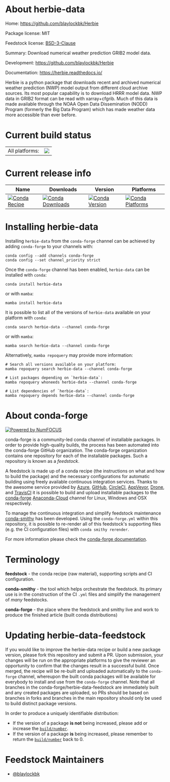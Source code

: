 About herbie-data
=================

Home: https://github.com/blaylockbk/Herbie

Package license: MIT

Feedstock license: [BSD-3-Clause](https://github.com/conda-forge/herbie-data-feedstock/blob/main/LICENSE.txt)

Summary: Download numerical weather prediction GRIB2 model data.

Development: https://github.com/blaylockbk/Herbie

Documentation: https://herbie.readthedocs.io/

Herbie is a python package that downloads recent and archived numerical weather
prediction (NWP) model output from different cloud archive sources. Its most
popular capability is to download HRRR model data. NWP data in GRIB2 format
can be read with xarray+cfgrib. Much of this data is made available through the
NOAA Open Data Dissemination (NODD) Program (formerly the Big Data Program)
which has made weather data more accessible than ever before.


Current build status
====================


<table><tr><td>All platforms:</td>
    <td>
      <a href="https://dev.azure.com/conda-forge/feedstock-builds/_build/latest?definitionId=17347&branchName=main">
        <img src="https://dev.azure.com/conda-forge/feedstock-builds/_apis/build/status/herbie-data-feedstock?branchName=main">
      </a>
    </td>
  </tr>
</table>

Current release info
====================

| Name | Downloads | Version | Platforms |
| --- | --- | --- | --- |
| [![Conda Recipe](https://img.shields.io/badge/recipe-herbie--data-green.svg)](https://anaconda.org/conda-forge/herbie-data) | [![Conda Downloads](https://img.shields.io/conda/dn/conda-forge/herbie-data.svg)](https://anaconda.org/conda-forge/herbie-data) | [![Conda Version](https://img.shields.io/conda/vn/conda-forge/herbie-data.svg)](https://anaconda.org/conda-forge/herbie-data) | [![Conda Platforms](https://img.shields.io/conda/pn/conda-forge/herbie-data.svg)](https://anaconda.org/conda-forge/herbie-data) |

Installing herbie-data
======================

Installing `herbie-data` from the `conda-forge` channel can be achieved by adding `conda-forge` to your channels with:

```
conda config --add channels conda-forge
conda config --set channel_priority strict
```

Once the `conda-forge` channel has been enabled, `herbie-data` can be installed with `conda`:

```
conda install herbie-data
```

or with `mamba`:

```
mamba install herbie-data
```

It is possible to list all of the versions of `herbie-data` available on your platform with `conda`:

```
conda search herbie-data --channel conda-forge
```

or with `mamba`:

```
mamba search herbie-data --channel conda-forge
```

Alternatively, `mamba repoquery` may provide more information:

```
# Search all versions available on your platform:
mamba repoquery search herbie-data --channel conda-forge

# List packages depending on `herbie-data`:
mamba repoquery whoneeds herbie-data --channel conda-forge

# List dependencies of `herbie-data`:
mamba repoquery depends herbie-data --channel conda-forge
```


About conda-forge
=================

[![Powered by
NumFOCUS](https://img.shields.io/badge/powered%20by-NumFOCUS-orange.svg?style=flat&colorA=E1523D&colorB=007D8A)](https://numfocus.org)

conda-forge is a community-led conda channel of installable packages.
In order to provide high-quality builds, the process has been automated into the
conda-forge GitHub organization. The conda-forge organization contains one repository
for each of the installable packages. Such a repository is known as a *feedstock*.

A feedstock is made up of a conda recipe (the instructions on what and how to build
the package) and the necessary configurations for automatic building using freely
available continuous integration services. Thanks to the awesome service provided by
[Azure](https://azure.microsoft.com/en-us/services/devops/), [GitHub](https://github.com/),
[CircleCI](https://circleci.com/), [AppVeyor](https://www.appveyor.com/),
[Drone](https://cloud.drone.io/welcome), and [TravisCI](https://travis-ci.com/)
it is possible to build and upload installable packages to the
[conda-forge](https://anaconda.org/conda-forge) [Anaconda-Cloud](https://anaconda.org/)
channel for Linux, Windows and OSX respectively.

To manage the continuous integration and simplify feedstock maintenance
[conda-smithy](https://github.com/conda-forge/conda-smithy) has been developed.
Using the ``conda-forge.yml`` within this repository, it is possible to re-render all of
this feedstock's supporting files (e.g. the CI configuration files) with ``conda smithy rerender``.

For more information please check the [conda-forge documentation](https://conda-forge.org/docs/).

Terminology
===========

**feedstock** - the conda recipe (raw material), supporting scripts and CI configuration.

**conda-smithy** - the tool which helps orchestrate the feedstock.
                   Its primary use is in the construction of the CI ``.yml`` files
                   and simplify the management of *many* feedstocks.

**conda-forge** - the place where the feedstock and smithy live and work to
                  produce the finished article (built conda distributions)


Updating herbie-data-feedstock
==============================

If you would like to improve the herbie-data recipe or build a new
package version, please fork this repository and submit a PR. Upon submission,
your changes will be run on the appropriate platforms to give the reviewer an
opportunity to confirm that the changes result in a successful build. Once
merged, the recipe will be re-built and uploaded automatically to the
`conda-forge` channel, whereupon the built conda packages will be available for
everybody to install and use from the `conda-forge` channel.
Note that all branches in the conda-forge/herbie-data-feedstock are
immediately built and any created packages are uploaded, so PRs should be based
on branches in forks and branches in the main repository should only be used to
build distinct package versions.

In order to produce a uniquely identifiable distribution:
 * If the version of a package **is not** being increased, please add or increase
   the [``build/number``](https://docs.conda.io/projects/conda-build/en/latest/resources/define-metadata.html#build-number-and-string).
 * If the version of a package **is** being increased, please remember to return
   the [``build/number``](https://docs.conda.io/projects/conda-build/en/latest/resources/define-metadata.html#build-number-and-string)
   back to 0.

Feedstock Maintainers
=====================

* [@blaylockbk](https://github.com/blaylockbk/)


